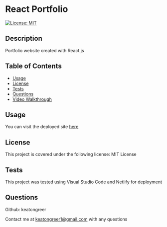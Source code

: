 # React Portfolio
    
[![License: MIT](https://img.shields.io/badge/License-MIT-yellow.svg)](https://opensource.org/licenses/MIT)

## Description
Portfolio website created with React.js

## Table of Contents
- [Usage](#usage)
- [License](#license)
- [Tests](#tests)
- [Questions](#questions)
- [Video Walkthrough](#video)

## Usage
You can visit the deployed site [here](https://keatongreerportfolio.netlify.app/)

## License
This project is covered under the following license: MIT License

## Tests
This project was tested using Visual Studio Code and Netlify for deployment

## Questions
Github: keatongreer

Contact me at keatongreer1@gmail.com with any questions
